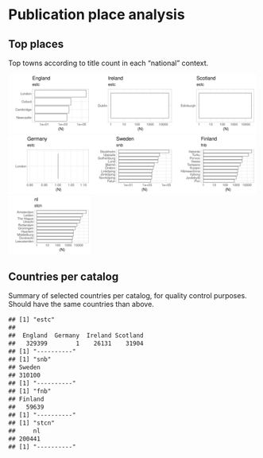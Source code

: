 Publication place analysis
==========================

Top places
----------

Top towns according to title count in each “national” context.

<img src="place_files/figure-markdown_strict/top_place-1.png" width="33%" /><img src="place_files/figure-markdown_strict/top_place-2.png" width="33%" /><img src="place_files/figure-markdown_strict/top_place-3.png" width="33%" /><img src="place_files/figure-markdown_strict/top_place-4.png" width="33%" /><img src="place_files/figure-markdown_strict/top_place-5.png" width="33%" /><img src="place_files/figure-markdown_strict/top_place-6.png" width="33%" /><img src="place_files/figure-markdown_strict/top_place-7.png" width="33%" />

Countries per catalog
---------------------

Summary of selected countries per catalog, for quality control purposes.
Should have the same countries than above.

    ## [1] "estc"
    ## 
    ##  England  Germany  Ireland Scotland 
    ##   329399        1    26131    31904 
    ## [1] "----------"
    ## [1] "snb"
    ## Sweden 
    ## 310100 
    ## [1] "----------"
    ## [1] "fnb"
    ## Finland 
    ##   59639 
    ## [1] "----------"
    ## [1] "stcn"
    ##     nl 
    ## 200441 
    ## [1] "----------"
